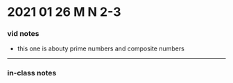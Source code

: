 # 2021 01 26 M N 2-3

### vid notes
- this one is abouty prime numbers and composite numbers

---

### in-class notes





